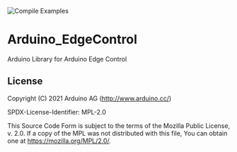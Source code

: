 ![Compile Examples](https://github.com/arduino-libraries/Arduino_EdgeControl/actions/workflows/compile-examples.yml/badge.svg)

# Arduino_EdgeControl

Arduino Library for Arduino Edge Control

## License 

Copyright (C) 2021 Arduino AG (http://www.arduino.cc/)

SPDX-License-Identifier: MPL-2.0


This Source Code Form is subject to the terms of the Mozilla Public
License, v. 2.0. If a copy of the MPL was not distributed with this
file, You can obtain one at https://mozilla.org/MPL/2.0/.
